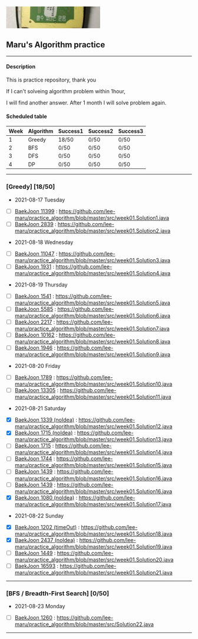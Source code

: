 ![img.png](img.png) 
## Maru's Algorithm practice

---
#### Description
This is practice repository, thank you

If I can't solveing algorithm problem within 1hour,

I will find another answer. After 1 month I will solve problem again.


#### Scheduled table

|Week|Algorithm|Success1|Success2|Success3|
|------------|---------|---------|---------|---------|
|1|Greedy|18/50|0/50|0/50|
|2| BFS |0/50|0/50|0/50|
|3| DFS|0/50|0/50|0/50|
|4| DP |0/50|0/50|0/50|

---
### [Greedy] [18/50]

- 2021-08-17 Tuesday
- [ ] [BaekJoon 11399](https://www.acmicpc.net/problem/113991) : https://github.com/lee-maru/practice_algorithm/blob/master/src/week01.Solution1.java  
- [ ] [BaekJoon 2839](https://www.acmicpc.net/problem/28391) : https://github.com/lee-maru/practice_algorithm/blob/master/src/week01.Solution2.java
- 2021-08-18 Wednesday
- [ ] [BaekJoon 11047](https://www.acmicpc.net/problem/11047) : https://github.com/lee-maru/practice_algorithm/blob/master/src/week01.Solution3.java
- [ ] [BaekJoon 1931](https://www.acmicpc.net/problem/1931) : https://github.com/lee-maru/practice_algorithm/blob/master/src/week01.Solution4.java
- 2021-08-19 Thursday
- [ ] [BaekJoon 1541](https://www.acmicpc.net/problem/1541) : https://github.com/lee-maru/practice_algorithm/blob/master/src/week01.Solution5.java
- [ ] [BaekJoon 5585](https://www.acmicpc.net/problem/5585) : https://github.com/lee-maru/practice_algorithm/blob/master/src/week01.Solution6.java 
- [ ] [BaekJoon 2217](https://www.acmicpc.net/problem/2217) : https://github.com/lee-maru/practice_algorithm/blob/master/src/week01.Solution7.java
- [ ] [BaekJoon 10162](https://www.acmicpc.net/problem/10162) : https://github.com/lee-maru/practice_algorithm/blob/master/src/week01.Solution8.java
- [ ] [BaekJoon 1946](https://www.acmicpc.net/problem/1946) : https://github.com/lee-maru/practice_algorithm/blob/master/src/week01.Solution9.java
- 2021-08-20 Friday
- [ ] [BaekJoon 1789](https://www.acmicpc.net/problem/1789) : https://github.com/lee-maru/practice_algorithm/blob/master/src/week01.Solution10.java
- [ ] [BaekJoon 13305](https://www.acmicpc.net/problem/13305) : https://github.com/lee-maru/practice_algorithm/blob/master/src/week01.Solution11.java
- 2021-08-21 Saturday
- [x] [BaekJoon 1339 (noIdea)](https://www.acmicpc.net/problem/1339) : https://github.com/lee-maru/practice_algorithm/blob/master/src/week01.Solution12.java
- [x] [BaekJoon 1715 (noIdea)](https://www.acmicpc.net/problem/1715) : https://github.com/lee-maru/practice_algorithm/blob/master/src/week01.Solution13.java
- [ ] [BaekJoon 1715](https://www.acmicpc.net/problem/4796) : https://github.com/lee-maru/practice_algorithm/blob/master/src/week01.Solution14.java
- [ ] [BaekJoon 1744](https://www.acmicpc.net/problem/1744) : https://github.com/lee-maru/practice_algorithm/blob/master/src/week01.Solution15.java
- [ ] [BaekJoon 1439](https://www.acmicpc.net/problem/1439) : https://github.com/lee-maru/practice_algorithm/blob/master/src/week01.Solution16.java
- [ ] [BaekJoon 1439](https://www.acmicpc.net/problem/1439) : https://github.com/lee-maru/practice_algorithm/blob/master/src/week01.Solution16.java
- [x] [BaekJoon 1080 (noIdea)](https://www.acmicpc.net/problem/1080) : https://github.com/lee-maru/practice_algorithm/blob/master/src/week01.Solution17.java
- 2021-08-22 Sunday
- [x] [BaekJoon 1202 (timeOut)](https://www.acmicpc.net/problem/1202) : https://github.com/lee-maru/practice_algorithm/blob/master/src/week01.Solution18.java
- [x] [BaekJoon 2437 (noIdea)](https://www.acmicpc.net/problem/2437) : https://github.com/lee-maru/practice_algorithm/blob/master/src/week01.Solution19.java
- [ ] [BaekJoon 1449](https://www.acmicpc.net/problem/1449) : https://github.com/lee-maru/practice_algorithm/blob/master/src/week01.Solution20.java
- [ ] [BaekJoon 16593](https://www.acmicpc.net/problem/16953) : https://github.com/lee-maru/practice_algorithm/blob/master/src/week01.Solution21.java
---

### [BFS / Breadth-First Search] [0/50]
- 2021-08-23 Monday
- [ ] [BaekJoon 1260](https://www.acmicpc.net/problem/1260) : https://github.com/lee-maru/practice_algorithm/blob/master/src/Solution22.java


---
